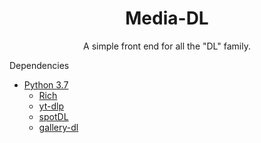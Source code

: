 <div align="center">
	
# Media-DL
	
A simple front end for all the "DL" family. 
	
</div

## Dependencies

- [Python 3.7](https://www.python.org/downloads/)
	- [Rich](https://pypi.org/project/rich/)
	- [yt-dlp](https://github.com/yt-dlp/yt-dlp)
	- [spotDL](https://github.com/spotDL/spotify-downloader)
	- [gallery-dl](https://github.com/mikf/gallery-dl)
